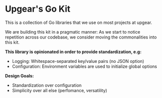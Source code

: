 # Upgear's Go Kit

This is a collection of Go libraries that we use on most projects at upgear.

We are building this kit in a pragmatic manner: As we start to notice repetition across our codebase, we consider moving the commonalities into this kit.

**This library is opinionated in order to provide standardization, e.g:**

- Logging: Whitespace-separated key/value pairs (no JSON option)
- Configuration: Environment variables are used to initialize global options

**Design Goals:**

- Standardization over configuration
- Simplicity over all else (perfomance, versatility)

